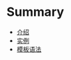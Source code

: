# Summary


* [介绍](src/v2/guide/index.md)
* [实例](src/v2/guide/instance.md)
* [模板语法](src/v2/guide/syntax.md)